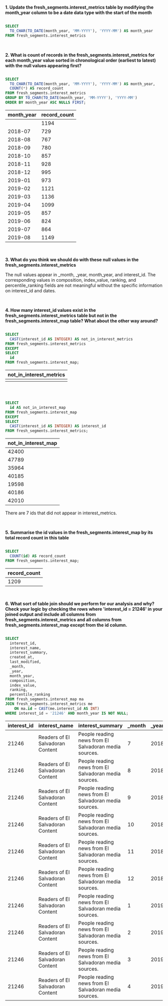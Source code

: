 **1. Update the fresh_segments.interest_metrics table by modifying the month_year column to be a date data type with the start of the month**

```` sql

SELECT
  TO_CHAR(TO_DATE(month_year, 'MM-YYYY'), 'YYYY-MM') AS month_year
FROM fresh_segments.interest_metrics

````

<br/>

**2. What is count of records in the fresh_segments.interest_metrics for each month_year value sorted in chronological order (earliest to latest) with the null values appearing first?**

```` sql

SELECT
  TO_CHAR(TO_DATE(month_year, 'MM-YYYY'), 'YYYY-MM') AS month_year,
  COUNT(*) AS record_count
FROM fresh_segments.interest_metrics
GROUP BY TO_CHAR(TO_DATE(month_year, 'MM-YYYY'), 'YYYY-MM')
ORDER BY month_year ASC NULLS FIRST;

````

| month_year | record_count |
| ---------- | ------------ |
|            | 1194         |
| 2018-07    | 729          |
| 2018-08    | 767          |
| 2018-09    | 780          |
| 2018-10    | 857          |
| 2018-11    | 928          |
| 2018-12    | 995          |
| 2019-01    | 973          |
| 2019-02    | 1121         |
| 2019-03    | 1136         |
| 2019-04    | 1099         |
| 2019-05    | 857          |
| 2019-06    | 824          |
| 2019-07    | 864          |
| 2019-08    | 1149         |

<br/>

**3. What do you think we should do with these null values in the fresh_segments.interest_metrics**

The null values appear in _month, _year, month_year, and interest_id. The corresponding values in composition, index_value, ranking, and percentile_ranking fields are not meaningful without the specific information on interest_id and dates.

<br/>

**4. How many interest_id values exist in the fresh_segments.interest_metrics table but not in the fresh_segments.interest_map table? What about the other way around?**

```` sql

SELECT
  CAST(interest_id AS INTEGER) AS not_in_interest_metrics
FROM fresh_segments.interest_metrics
EXCEPT
SELECT 
  id  
FROM fresh_segments.interest_map;

````

| not_in_interest_metrics |
| ----------------------- |
|                         |

<br/>

```` sql

SELECT 
  id AS not_in_interest_map  
FROM fresh_segments.interest_map
EXCEPT
SELECT
  CAST(interest_id AS INTEGER) AS interest_id
FROM fresh_segments.interest_metrics;

````

| not_in_interest_map |
| ------------------- |
| 42400               |
| 47789               |
| 35964               |
| 40185               |
| 19598               |
| 40186               |
| 42010               |

There are 7 ids that did not appear in interest_metrics.

<br/>

**5. Summarise the id values in the fresh_segments.interest_map by its total record count in this table**

```` sql

SELECT 
  COUNT(id) AS record_count  
FROM fresh_segments.interest_map;

````

| record_count |
| ------------ |
| 1209         |

<br/>

**6. What sort of table join should we perform for our analysis and why? Check your logic by checking the rows where 'interest_id = 21246' in your joined output and include all columns from fresh_segments.interest_metrics and all columns from fresh_segments.interest_map except from the id column.**

```` sql

SELECT 
  interest_id,
  interest_name,
  interest_summary,
  created_at,
  last_modified,
  _month,	
  _year,	
  month_year,	
  composition,
  index_value,
  ranking,
  percentile_ranking
FROM fresh_segments.interest_map ma
JOIN fresh_segments.interest_metrics me
	ON ma.id = CAST(me.interest_id AS INT)
WHERE interest_id = '21246' AND month_year IS NOT NULL;

````

| interest_id | interest_name                    | interest_summary                                      | _month | _year | month_year | composition | index_value | ranking | percentile_ranking |
| ----------- | -------------------------------- | ----------------------------------------------------- | ------ | ----- | ---------- | ----------- | ----------- | ------- | ------------------ |
| 21246       | Readers of El Salvadoran Content | People reading news from El Salvadoran media sources. | 7      | 2018  | 07-2018    | 2.26        | 0.65        | 722     | 0.96               |
| 21246       | Readers of El Salvadoran Content | People reading news from El Salvadoran media sources. | 8      | 2018  | 08-2018    | 2.13        | 0.59        | 765     | 0.26               |
| 21246       | Readers of El Salvadoran Content | People reading news from El Salvadoran media sources. | 9      | 2018  | 09-2018    | 2.06        | 0.61        | 774     | 0.77               |
| 21246       | Readers of El Salvadoran Content | People reading news from El Salvadoran media sources. | 10     | 2018  | 10-2018    | 1.74        | 0.58        | 855     | 0.23               |
| 21246       | Readers of El Salvadoran Content | People reading news from El Salvadoran media sources. | 11     | 2018  | 11-2018    | 2.25        | 0.78        | 908     | 2.16               |
| 21246       | Readers of El Salvadoran Content | People reading news from El Salvadoran media sources. | 12     | 2018  | 12-2018    | 1.97        | 0.7         | 983     | 1.21               |
| 21246       | Readers of El Salvadoran Content | People reading news from El Salvadoran media sources. | 1      | 2019  | 01-2019    | 2.05        | 0.76        | 954     | 1.95               |
| 21246       | Readers of El Salvadoran Content | People reading news from El Salvadoran media sources. | 2      | 2019  | 02-2019    | 1.84        | 0.68        | 1109    | 1.07               |
| 21246       | Readers of El Salvadoran Content | People reading news from El Salvadoran media sources. | 3      | 2019  | 03-2019    | 1.75        | 0.67        | 1123    | 1.14               |
| 21246       | Readers of El Salvadoran Content | People reading news from El Salvadoran media sources. | 4      | 2019  | 04-2019    | 1.58        | 0.63        | 1092    | 0.64               |
